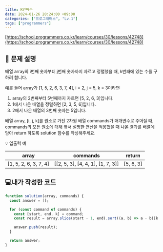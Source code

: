 ```yaml
---
title: K번째수
date: 2024-01-26 20:24:00 +09:00
categories: ["프로그래머스", "Lv.1"]
tags: ["programmers"]
---
```


[https://school.programmers.co.kr/learn/courses/30/lessons/42748](https://school.programmers.co.kr/learn/courses/30/lessons/42748)

## 📔 문제 설명

배열 array의 i번째 숫자부터 j번째 숫자까지 자르고 정렬했을 때, k번째에 있는 수를 구하려 합니다.

예를 들어 array가 [1, 5, 2, 6, 3, 7, 4], i = 2, j = 5, k = 3이라면

1. array의 2번째부터 5번째까지 자르면 [5, 2, 6, 3]입니다.
1. 1에서 나온 배열을 정렬하면 [2, 3, 5, 6]입니다.
1. 2에서 나온 배열의 3번째 숫자는 5입니다.

배열 array, [i, j, k]를 원소로 가진 2차원 배열 commands가 매개변수로 주어질 때, commands의 모든 원소에 대해 앞서 설명한 연산을 적용했을 때 나온 결과를 배열에 담아 return 하도록 solution 함수를 작성해주세요.

💡 입출력 예

| array                 | commands                          | return    |
| --------------------- | --------------------------------- | --------- |
| [1, 5, 2, 6, 3, 7, 4] | [[2, 5, 3], [4, 4, 1], [1, 7, 3]] | [5, 6, 3] |

## 💻내가 작성한 코드

```js
function solution(array, commands) {
  const answer = [];

  for (const command of commands) {
    const [start, end, k] = command;
    const result = array.slice(start - 1, end).sort((a, b) => a - b)[k - 1];

    answer.push(result);
  }

  return answer;
}
```
